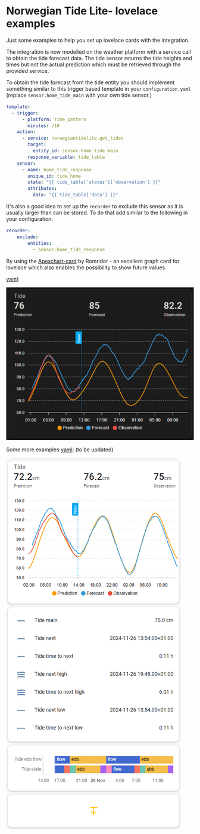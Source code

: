 # Norwegian Tide Lite- lovelace examples

Just some examples to help you set up lovelace cards with the integration.

The integration is now modelled on the weather platform with a service call to
obtain the tide forecast data. The tide sensor returns the tide heights and times but not the
actual prediction which must be retrieved through the provided service.

To obtain the tide forecast from the tide entity you should implement something similar to this
trigger based template in your ```configuration.yaml``` (replace ```sensor.home_tide_main``` with your own tide sensor.)

```yaml
template:
  - trigger:
      - platform: time_pattern
        minutes: /10
    action:
      - service: norwegiantidelite.get_tides
        target:
          entity_id: sensor.home_tide_main
        response_variable: tide_table
    sensor:
      - name: home_tide_response
        unique_id: tide_home
        state: "{{ tide_table['states']['observation'] }}"
        attributes:
          data: "{{ tide_table['data'] }}"  
```

It's also a good idea to set up the ```recorder``` to exclude this sensor as it is 
usually larger than can be stored. To do that add similar to the following in your configuration:

```yaml
recorder:
    exclude:
        entities:
          - sensor.home_tide_response
```
By using the [Apexchart-card](https://github.com/RomRider/apexcharts-card) by Romrider - an excellent graph card for lovelace which also enables the possibility to show future values. 

[yaml](lovelace-apexchart.yaml):

![apexchart-card](../img/norwegiantide_apexchart.png "apexchart-card")



Some more examples [yaml](lovelace-all.yaml):
(to be updated)

![lovelace](../img/norwegiantide_lovelace.png "lovelace")




